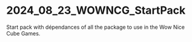 # 2024_08_23_WOWNCG_StartPack
Start pack with dépendances of all the package to use in the Wow Nice Cube Games.
